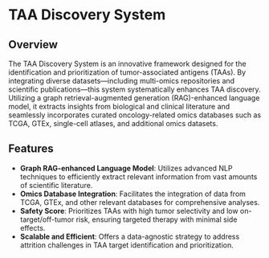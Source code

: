 # TAA Discovery System

## Overview
The TAA Discovery System is an innovative framework designed for the identification and prioritization of tumor-associated antigens (TAAs). By integrating diverse datasets—including multi-omics repositories and scientific publications—this system systematically enhances TAA discovery. Utilizing a graph retrieval-augmented generation (RAG)-enhanced language model, it extracts insights from biological and clinical literature and seamlessly incorporates curated oncology-related omics databases such as TCGA, GTEx, single-cell atlases, and additional omics datasets.

## Features
- **Graph RAG-enhanced Language Model**: Utilizes advanced NLP techniques to efficiently extract relevant information from vast amounts of scientific literature.
- **Omics Database Integration**: Facilitates the integration of data from TCGA, GTEx, and other relevant databases for comprehensive analyses.
- **Safety Score**: Prioritizes TAAs with high tumor selectivity and low on-target/off-tumor risk, ensuring targeted therapy with minimal side effects.
- **Scalable and Efficient**: Offers a data-agnostic strategy to address attrition challenges in TAA target identification and prioritization.
